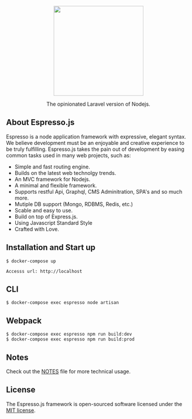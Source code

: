 <p align="center"><a href="#" target="_blank"><img src="https://cdn.shopify.com/s/files/1/0038/8775/9458/files/Logo_PNG_3_410x.png?v=1587634392" width="245"></a></p>
<p align="center">
The opinionated Laravel version of Nodejs.
</p>

## About Espresso.js

Espresso is a node application framework with expressive, elegant syntax. We believe development must be an enjoyable and creative experience to be truly fulfilling. Espresso.js takes the pain out of development by easing common tasks used in many web projects, such as:

- Simple and fast routing engine.
- Builds on the latest web technolgy trends. 
- An MVC framework for Nodejs. 
- A minimal and flexible framework.
- Supports restful Api, Graphql, CMS Adminitration, SPA's and so much more.
- Mutiple DB support (Mongo, RDBMS, Redis, etc.)
- Scable and easy to use.
- Build on top of Express.js. 
- Using Javascript Standard Style
- Crafted with Love.

## Installation and Start up
    
    $ docker-compose up 

    Accesss url: http://localhost
  
## CLI

    $ docker-compose exec espresso node artisan

## Webpack

    $ docker-compose exec espresso npm run build:dev
    $ docker-compose exec espresso npm run build:prod
  
## Notes

Check out the [NOTES](https://github.com/groovey/espresso/blob/master/NOTES.md) file for more technical usage.

## License

The Espresso.js framework is open-sourced software licensed under the [MIT license](https://opensource.org/licenses/MIT).
